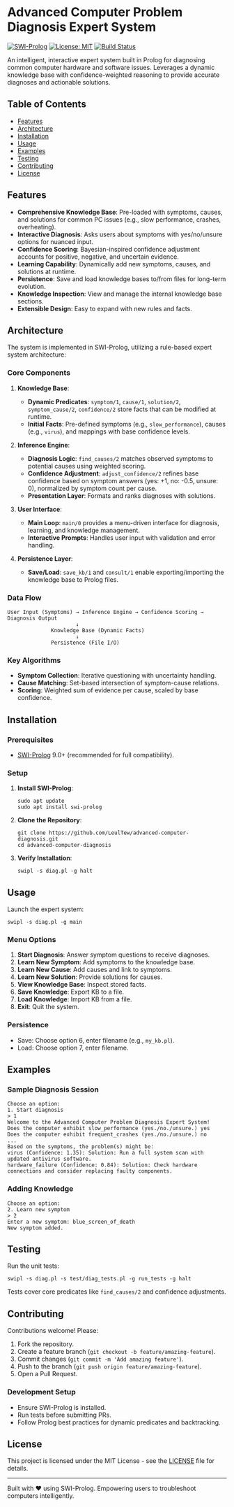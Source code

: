 # Advanced Computer Problem Diagnosis Expert System

[![SWI-Prolog](https://img.shields.io/badge/Prolog-SWI--Prolog-orange)](https://www.swi-prolog.org/)
[![License: MIT](https://img.shields.io/badge/License-MIT-yellow.svg)](https://opensource.org/licenses/MIT)
[![Build Status](https://github.com/LeulTew/advanced-computer-diagnosis/actions/workflows/test.yml/badge.svg)](https://github.com/LeulTew/advanced-computer-diagnosis/actions)

An intelligent, interactive expert system built in Prolog for diagnosing common computer hardware and software issues. Leverages a dynamic knowledge base with confidence-weighted reasoning to provide accurate diagnoses and actionable solutions.

## Table of Contents

- [Features](#features)
- [Architecture](#architecture)
- [Installation](#installation)
- [Usage](#usage)
- [Examples](#examples)
- [Testing](#testing)
- [Contributing](#contributing)
- [License](#license)

## Features

- **Comprehensive Knowledge Base**: Pre-loaded with symptoms, causes, and solutions for common PC issues (e.g., slow performance, crashes, overheating).
- **Interactive Diagnosis**: Asks users about symptoms with yes/no/unsure options for nuanced input.
- **Confidence Scoring**: Bayesian-inspired confidence adjustment accounts for positive, negative, and uncertain evidence.
- **Learning Capability**: Dynamically add new symptoms, causes, and solutions at runtime.
- **Persistence**: Save and load knowledge bases to/from files for long-term evolution.
- **Knowledge Inspection**: View and manage the internal knowledge base sections.
- **Extensible Design**: Easy to expand with new rules and facts.

## Architecture

The system is implemented in SWI-Prolog, utilizing a rule-based expert system architecture:

### Core Components

1. **Knowledge Base**:
   - **Dynamic Predicates**: `symptom/1`, `cause/1`, `solution/2`, `symptom_cause/2`, `confidence/2` store facts that can be modified at runtime.
   - **Initial Facts**: Pre-defined symptoms (e.g., `slow_performance`), causes (e.g., `virus`), and mappings with base confidence levels.

2. **Inference Engine**:
   - **Diagnosis Logic**: `find_causes/2` matches observed symptoms to potential causes using weighted scoring.
   - **Confidence Adjustment**: `adjust_confidence/2` refines base confidence based on symptom answers (yes: +1, no: -0.5, unsure: 0), normalized by symptom count per cause.
   - **Presentation Layer**: Formats and ranks diagnoses with solutions.

3. **User Interface**:
   - **Main Loop**: `main/0` provides a menu-driven interface for diagnosis, learning, and knowledge management.
   - **Interactive Prompts**: Handles user input with validation and error handling.

4. **Persistence Layer**:
   - **Save/Load**: `save_kb/1` and `consult/1` enable exporting/importing the knowledge base to Prolog files.

### Data Flow

```
User Input (Symptoms) → Inference Engine → Confidence Scoring → Diagnosis Output
                      ↓
              Knowledge Base (Dynamic Facts)
                      ↓
              Persistence (File I/O)
```

### Key Algorithms

- **Symptom Collection**: Iterative questioning with uncertainty handling.
- **Cause Matching**: Set-based intersection of symptom-cause relations.
- **Scoring**: Weighted sum of evidence per cause, scaled by base confidence.

## Installation

### Prerequisites

- [SWI-Prolog](https://www.swi-prolog.org/) 9.0+ (recommended for full compatibility).

### Setup

1. **Install SWI-Prolog**:
   ```fish
   sudo apt update
   sudo apt install swi-prolog
   ```

2. **Clone the Repository**:
   ```fish
   git clone https://github.com/LeulTew/advanced-computer-diagnosis.git
   cd advanced-computer-diagnosis
   ```

3. **Verify Installation**:
   ```fish
   swipl -s diag.pl -g halt
   ```

## Usage

Launch the expert system:

```fish
swipl -s diag.pl -g main
```

### Menu Options

1. **Start Diagnosis**: Answer symptom questions to receive diagnoses.
2. **Learn New Symptom**: Add symptoms to the knowledge base.
3. **Learn New Cause**: Add causes and link to symptoms.
4. **Learn New Solution**: Provide solutions for causes.
5. **View Knowledge Base**: Inspect stored facts.
6. **Save Knowledge**: Export KB to a file.
7. **Load Knowledge**: Import KB from a file.
8. **Exit**: Quit the system.

### Persistence

- Save: Choose option 6, enter filename (e.g., `my_kb.pl`).
- Load: Choose option 7, enter filename.

## Examples

### Sample Diagnosis Session

```
Choose an option:
1. Start diagnosis
> 1
Welcome to the Advanced Computer Problem Diagnosis Expert System!
Does the computer exhibit slow_performance (yes./no./unsure.) yes
Does the computer exhibit frequent_crashes (yes./no./unsure.) no
...
Based on the symptoms, the problem(s) might be:
virus (Confidence: 1.35): Solution: Run a full system scan with updated antivirus software.
hardware_failure (Confidence: 0.84): Solution: Check hardware connections and consider replacing faulty components.
```

### Adding Knowledge

```
Choose an option:
2. Learn new symptom
> 2
Enter a new symptom: blue_screen_of_death
New symptom added.
```

## Testing

Run the unit tests:

```fish
swipl -s diag.pl -s test/diag_tests.pl -g run_tests -g halt
```

Tests cover core predicates like `find_causes/2` and confidence adjustments.

## Contributing

Contributions welcome! Please:

1. Fork the repository.
2. Create a feature branch (`git checkout -b feature/amazing-feature`).
3. Commit changes (`git commit -m 'Add amazing feature'`).
4. Push to the branch (`git push origin feature/amazing-feature`).
5. Open a Pull Request.

### Development Setup

- Ensure SWI-Prolog is installed.
- Run tests before submitting PRs.
- Follow Prolog best practices for dynamic predicates and backtracking.

## License

This project is licensed under the MIT License - see the [LICENSE](LICENSE) file for details.

---

Built with ❤️ using SWI-Prolog. Empowering users to troubleshoot computers intelligently.
